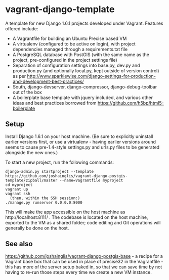 vagrant-django-template
=======================

A template for new Django 1.6.1 projects developed under Vagrant. Features offered include:

* A Vagrantfile for building an Ubuntu Precise based VM
* A virtualenv (configured to be active on login), with project dependencies managed through a requirements.txt file
* A PostgreSQL database with PostGIS (with the same name as the project, pre-configured in the project settings file)
* Separation of configuration settings into base.py, dev.py and production.py (and optionally local.py, kept outside
  of version control) as per http://www.sparklewise.com/django-settings-for-production-and-development-best-practices/
* South, django-devserver, django-compressor, django-debug-toolbar out of the box
* A boilerplate base template with jquery included, and various other ideas and best practices borrowed from https://github.com/h5bp/html5-boilerplate

Setup
-----
Install Django 1.6.1 on your host machine. (Be sure to explicitly uninstall earlier versions first, or use a virtualenv -
having earlier versions around seems to cause pre-1.4-style settings.py and urls.py files to be generated alongside the
new ones.)

To start a new project, run the following commands:

    django-admin.py startproject --template https://github.com/joshainglis/vagrant-django-postgis-template/zipball/master --name=Vagrantfile myproject
    cd myproject
    vagrant up
    vagrant ssh
      (then, within the SSH session:)
    ./manage.py runserver 0.0.0.0:8000

This will make the app accessible on the host machine as http://localhost:8111/ . The codebase is located on the host
machine, exported to the VM as a shared folder; code editing and Git operations will generally be done on the host.

See also
--------
https://github.com/joshainglis/vagrant-django-postgis-base - a recipe for a Vagrant base box that can be used in place of precise32
in the Vagrantfile - this has more of the server setup baked in, so that we can save time by not having to re-run those
steps every time we create a new VM instance.
